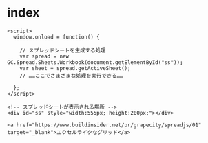 # index
 	
<html>
  <head>
<script>
    <!-- SpreadJSのカルチャに「ja-jp（日本語）」を指定 -->
    <meta name="spreadjs culture" content="ja-jp">
</script>
    <!-- スプレッドシートに「Excel 2016 カラフル」テーマを指定 -->
    <link  href="http://localhost/spreadjs/9201610/css/gc.spread.sheets.excel2016colorful.9.20161.0.css" rel="stylesheet">
<script>
    <!-- SpreadJSの全機能ライブラリをロード -->
    <script src="http://localhost/spreadjs/9201610/scripts/gc.spread.sheets.all.9.20161.0.min.js"></script>
<script>
    <!-- SpreadJSの日本語リソースをロード -->
    <script src="http://localhost/spreadjs/9201610/scripts/resources/ja/gc.spread.sheets.resources.ja.9.20161.0.min.js"></script>

    <script>
      window.onload = function() {

        // スプレッドシートを生成する処理
        var spread = new GC.Spread.Sheets.Workbook(document.getElementById("ss"));
        var sheet = spread.getActiveSheet();
        // ……ここでさまざまな処理を実行できる……

      };
    </script>
  </head>
  <body>
    
    <!-- スプレッドシートが表示される場所 -->
    <div id="ss" style="width:555px; height:200px;"></div>
    
    <a href="https://www.buildinsider.net/pr/grapecity/spreadjs/01" target="_blank">エクセルライクなグリッド</a>
    
  </body>
</html>
